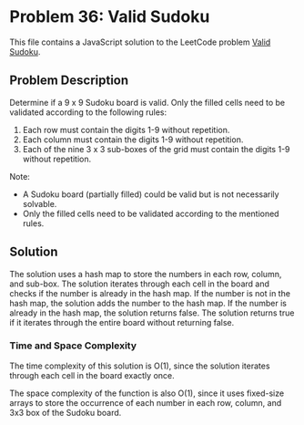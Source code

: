 # Problem 36: Valid Sudoku

This file contains a JavaScript solution to the LeetCode problem [Valid Sudoku](https://leetcode.com/problems/valid-sudoku/).

## Problem Description

Determine if a 9 x 9 Sudoku board is valid. Only the filled cells need to be validated according to the following rules:

1. Each row must contain the digits 1-9 without repetition.
2. Each column must contain the digits 1-9 without repetition.
3. Each of the nine 3 x 3 sub-boxes of the grid must contain the digits 1-9 without repetition.

Note:

- A Sudoku board (partially filled) could be valid but is not necessarily solvable.
- Only the filled cells need to be validated according to the mentioned rules.

## Solution

The solution uses a hash map to store the numbers in each row, column, and sub-box. The solution iterates through each cell in the board and checks if the number is already in the hash map. If the number is not in the hash map, the solution adds the number to the hash map. If the number is already in the hash map, the solution returns false. The solution returns true if it iterates through the entire board without returning false.

### Time and Space Complexity

The time complexity of this solution is O(1), since the solution iterates through each cell in the board exactly once.

The space complexity of the function is also O(1), since it uses fixed-size arrays to store the occurrence of each number in each row, column, and 3x3 box of the Sudoku board.
